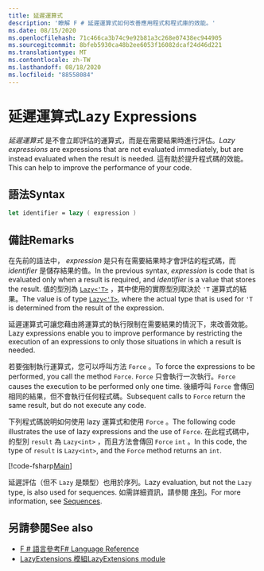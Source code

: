 ```yaml
---
title: 延遲運算式
description: '瞭解 F # 延遲運算式如何改善應用程式和程式庫的效能。'
ms.date: 08/15/2020
ms.openlocfilehash: 71c466ca3b74c9e92b81a3c268e07438ec944905
ms.sourcegitcommit: 8bfeb5930ca48b2ee6053f16082dcaf24d46d221
ms.translationtype: MT
ms.contentlocale: zh-TW
ms.lasthandoff: 08/18/2020
ms.locfileid: "88558084"
---
```

# <a name="lazy-expressions"></a><span data-ttu-id="6c6db-103">延遲運算式</span><span class="sxs-lookup"><span data-stu-id="6c6db-103">Lazy Expressions</span></span>

<span data-ttu-id="6c6db-104">*延遲運算式* 是不會立即評估的運算式，而是在需要結果時進行評估。</span><span class="sxs-lookup"><span data-stu-id="6c6db-104">*Lazy expressions* are expressions that are not evaluated immediately, but are instead evaluated when the result is needed.</span></span> <span data-ttu-id="6c6db-105">這有助於提升程式碼的效能。</span><span class="sxs-lookup"><span data-stu-id="6c6db-105">This can help to improve the performance of your code.</span></span>

## <a name="syntax"></a><span data-ttu-id="6c6db-106">語法</span><span class="sxs-lookup"><span data-stu-id="6c6db-106">Syntax</span></span>

```fsharp
let identifier = lazy ( expression )
```

## <a name="remarks"></a><span data-ttu-id="6c6db-107">備註</span><span class="sxs-lookup"><span data-stu-id="6c6db-107">Remarks</span></span>

<span data-ttu-id="6c6db-108">在先前的語法中， *expression* 是只有在需要結果時才會評估的程式碼，而 *identifier* 是儲存結果的值。</span><span class="sxs-lookup"><span data-stu-id="6c6db-108">In the previous syntax, *expression* is code that is evaluated only when a result is required, and *identifier* is a value that stores the result.</span></span> <span data-ttu-id="6c6db-109">值的型別為 [`Lazy<'T>`](https://fsharp.github.io/fsharp-core-docs/reference/fsharp-control-lazy-1-0.html) ，其中使用的實際型別取決於 `'T` 運算式的結果。</span><span class="sxs-lookup"><span data-stu-id="6c6db-109">The value is of type [`Lazy<'T>`](https://fsharp.github.io/fsharp-core-docs/reference/fsharp-control-lazy-1-0.html), where the actual type that is used for `'T` is determined from the result of the expression.</span></span>

<span data-ttu-id="6c6db-110">延遲運算式可讓您藉由將運算式的執行限制在需要結果的情況下，來改善效能。</span><span class="sxs-lookup"><span data-stu-id="6c6db-110">Lazy expressions enable you to improve performance by restricting the execution of an expressions to only those situations in which a result is needed.</span></span>

<span data-ttu-id="6c6db-111">若要強制執行運算式，您可以呼叫方法 `Force` 。</span><span class="sxs-lookup"><span data-stu-id="6c6db-111">To force the expressions to be performed, you call the method `Force`.</span></span> <span data-ttu-id="6c6db-112">`Force` 只會執行一次執行。</span><span class="sxs-lookup"><span data-stu-id="6c6db-112">`Force` causes the execution to be performed only one time.</span></span> <span data-ttu-id="6c6db-113">後續呼叫 `Force` 會傳回相同的結果，但不會執行任何程式碼。</span><span class="sxs-lookup"><span data-stu-id="6c6db-113">Subsequent calls to `Force` return the same result, but do not execute any code.</span></span>

<span data-ttu-id="6c6db-114">下列程式碼說明如何使用 lazy 運算式和使用 `Force` 。</span><span class="sxs-lookup"><span data-stu-id="6c6db-114">The following code illustrates the use of lazy expressions and the use of `Force`.</span></span> <span data-ttu-id="6c6db-115">在此程式碼中，的型別 `result` 為 `Lazy<int>` ，而且方法會傳回 `Force` `int` 。</span><span class="sxs-lookup"><span data-stu-id="6c6db-115">In this code, the type of `result` is `Lazy<int>`, and the `Force` method returns an `int`.</span></span>

[!code-fsharp[Main](~/samples/snippets/fsharp/lang-ref-2/snippet73011.fs)]

<span data-ttu-id="6c6db-116">延遲評估（但不 `Lazy` 是類型）也用於序列。</span><span class="sxs-lookup"><span data-stu-id="6c6db-116">Lazy evaluation, but not the `Lazy` type, is also used for sequences.</span></span> <span data-ttu-id="6c6db-117">如需詳細資訊，請參閱 [序列](sequences.md)。</span><span class="sxs-lookup"><span data-stu-id="6c6db-117">For more information, see [Sequences](sequences.md).</span></span>

## <a name="see-also"></a><span data-ttu-id="6c6db-118">另請參閱</span><span class="sxs-lookup"><span data-stu-id="6c6db-118">See also</span></span>

- [<span data-ttu-id="6c6db-119">F # 語言參考</span><span class="sxs-lookup"><span data-stu-id="6c6db-119">F# Language Reference</span></span>](index.md)
- [<span data-ttu-id="6c6db-120">LazyExtensions 模組</span><span class="sxs-lookup"><span data-stu-id="6c6db-120">LazyExtensions module</span></span>](https://fsharp.github.io/fsharp-core-docs/reference/fsharp-control-lazyextensions.html)
